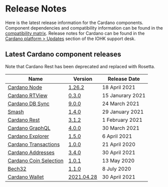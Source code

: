 # Release Notes

Here is the latest release information for the Cardano components.
Component dependencies and compatibility information can be found in the [compatibility matrix](https://docs.cardano.org/en/latest/release-information/comp-matrix.html).
Release notes for Cardano can be found in the [Cardano platform > Updates](https://iohk.zendesk.com/hc/en-us/sections/360002160134-Updates) section of the IOHK support desk.

## Latest Cardano component releases

Note that Cardano Rest has been deprecated and replaced with Rosetta.

Name | Version | Release Date
-|-|-
[Cardano Node](https://github.com/input-output-hk/cardano-node) | [1.26.2](https://github.com/input-output-hk/cardano-node/releases/tag/1.26.2) | 18 April 2021
[Cardano RTView](https://github.com/input-output-hk/cardano-rt-view) | [0.3.0](https://github.com/input-output-hk/cardano-rt-view/releases/tag/0.3.0) | 15 Janurary 2021
[Cardano DB Sync](https://github.com/input-output-hk/cardano-db-sync/releases) | [9.0.0](https://github.com/input-output-hk/cardano-db-sync/releases/tag/9.0.0) | 24 March 2021
[Smash](https://github.com/input-output-hk/smash) | [1.4.0](https://github.com/input-output-hk/smash/releases/tag/v1.4.0) | 29 January 2021
[Cardano Rest](https://github.com/input-output-hk/cardano-rest) | [3.1.2](https://github.com/input-output-hk/cardano-rest/releases/tag/3.1.2) | 1 February 2021
[Cardano GraphQL](https://github.com/input-output-hk/cardano-graphql) | [4.0.0](https://github.com/input-output-hk/cardano-graphql/releases/tag/4.0.0) | 30 March 2021
[Cardano Explorer](https://github.com/input-output-hk/cardano-explorer-app) | [1.5.0](https://github.com/input-output-hk/cardano-explorer-app/releases/tag/1.5.0) | 6 April 2021
[Cardano Transactions](https://github.com/input-output-hk/cardano-transactions) | [1.0.0](https://github.com/input-output-hk/cardano-transactions/releases/tag/1.0.0) | 21 April 2020
[Cardano Addresses](https://github.com/input-output-hk/cardano-addresses) | [3.4.0](https://github.com/input-output-hk/cardano-addresses/releases/tag/3.4.0) | 30 April 2021
[Cardano Coin Selection](https://github.com/input-output-hk/cardano-coin-selection) | [1.0.1](https://github.com/input-output-hk/cardano-coin-selection/releases/tag/v1.0.1) | 13 May 2020
[Bech32](https://github.com/input-output-hk/bech32) | [1.1.0](https://github.com/input-output-hk/bech32/releases/tag/v1.1.0) | 8 July 2020
[Cardano Wallet](https://github.com/input-output-hk/cardano-wallet) | [2021.04.28](https://github.com/input-output-hk/cardano-wallet/releases/tag/v2021-04-28) | 30 April 2021


